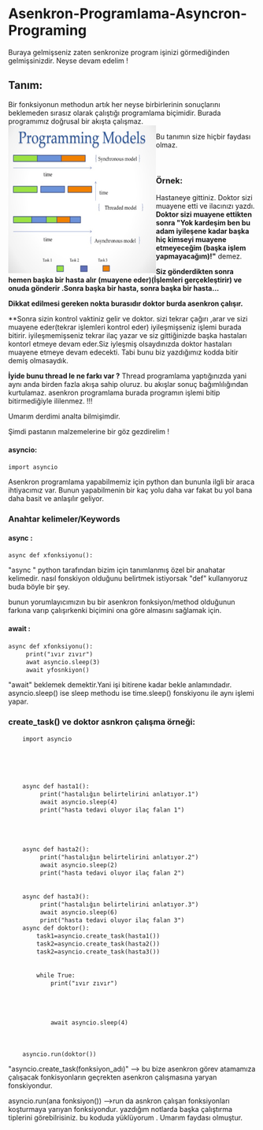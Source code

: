 # Asenkron-Programlama-Asyncron-Programing
Buraya gelmişseniz zaten senkronize program işinizi görmediğinden gelmişsinizdir.
Neyse devam edelim !
## Tanım:

Bir fonksiyonun methodun  artık her neyse birbirlerinin sonuçlarını beklemeden sırasız olarak çalıştığı programlama biçimidir. Burada programımız doğrusal bir akışta çalışmaz.
<br>
<img align="left" width="300" height="300" src="https://github.com/Karaca12/Asenkron-Programlama-Asyncron-Programing/blob/main/asynkronprogramlama.png">


Bu tanımın size hiçbir faydası olmaz. 

<br>

### Örnek:

Hastaneye gittiniz. 
Doktor sizi muayene etti ve ilacınızı yazdı. 
**Doktor sizi muayene ettikten sonra "Yok kardeşim ben bu adam iyileşene kadar başka hiç kimseyi muayene etmeyeceğim (başka işlem yapmayacağım)!"** demez.

**Siz gönderdikten sonra hemen başka bir hasta alır (muayene eder)(İşlemleri gerçekleştirir) ve onuda gönderir .Sonra başka bir hasta, sonra başka bir hasta...**

 **Dikkat edilmesi gereken nokta burasıdır doktor burda asenkron çalışır.**

**Sonra sizin kontrol vaktiniz gelir ve doktor. sizi tekrar çağırı ,arar ve sizi muayene eder(tekrar işlemleri kontrol eder) iyileşmişseniz işlemi burada bitirir. iyileşmemişseniz tekrar ilaç yazar ve siz gittiğinizde başka hastaları kontorl etmeye devam eder.Siz iyleşmiş olsaydınızda doktor hastaları muayene etmeye devam edecekti. Tabi bunu biz yazdığımız kodda bitir demiş olmasaydık.

**İyide bunu thread le ne farkı var ?**
Thread programlama yaptığınızda yani aynı anda birden fazla akışa sahip oluruz. bu akışlar sonuç bağımlılığından kurtulamaz. asenkron programlama burada programın işlemi bitip bitirmediğiyle ililenmez. !!!

Umarım derdimi analta bilmişimdir. 

Şimdi pastanın malzemelerine bir göz gezdirelim !

#### asyncio:

    import asyncio

Asenkron programlama yapabilmemiz için python dan bununla ilgli bir araca ihtiyacımız var. Bunun yapabilmenin bir kaç yolu daha var fakat bu yol bana daha basit ve anlaşılır geliyor.
### Anahtar kelimeler/Keywords


#### async :

    async def xfonksiyonu():
    
"async " python tarafından bizim için tanımlanmış özel bir anahatar kelimedir. nasıl fonskiyon olduğunu belirtmek istiyorsak "def" kullanıyoruz buda böyle bir şey.

bunun yorumlayıcımızın  bu bir asenkron fonksiyon/method olduğunun farkına varıp çalışırkenki biçimini ona göre almasını sağlamak için.

#### await :

    async def xfonksiyonu():
         print("ıvır zıvır")
         awat asyncio.sleep(3)
         await yfosnkiyon()
         
"await"  beklemek demektir.Yani işi bitirene kadar bekle anlamındadır.  asyncio.sleep()  ise sleep methodu ise time.sleep() fonskiyonu ile aynı işlemi yapar.




### create_task() ve doktor asnkron çalışma örneği:



        import asyncio





        async def hasta1():
             print("hastalığın belirtelirini anlatıyor.1")
             await asyncio.sleep(4)
             print("hasta tedavi oluyor ilaç falan 1")




        async def hasta2():
             print("hastalığın belirtelirini anlatıyor.2")
             await asyncio.sleep(2)
             print("hasta tedavi oluyor ilaç falan 2")


        async def hasta3():
             print("hastalığın belirtelirini anlatıyor.3")
             await asyncio.sleep(6)
             print("hasta tedavi oluyor ilaç falan 3")
        async def doktor():
            task1=asyncio.create_task(hasta1())
            task2=asyncio.create_task(hasta2())
            task2=asyncio.create_task(hasta3())


            while True:
                print("ıvır zıvır")




                await asyncio.sleep(4)



        asyncio.run(doktor())
        
        
"asyncio.create_task(fonksiyon_adı)" --> bu bize asenkron görev atamamıza çalışacak fonkisyonların geçrekten asenkron çalışmasına yaryan fonskiyondur. 

asyncio.run(ana fonksiyon())  -->run da asnkron çalışan fonksiyonları koşturmaya yarıyan fonksiyondur. yazdığım notlarda başka çalıştırma tiplerini görebilrisiniz.  bu koduda yüklüyorum . Umarım faydası olmuştur. 
    








